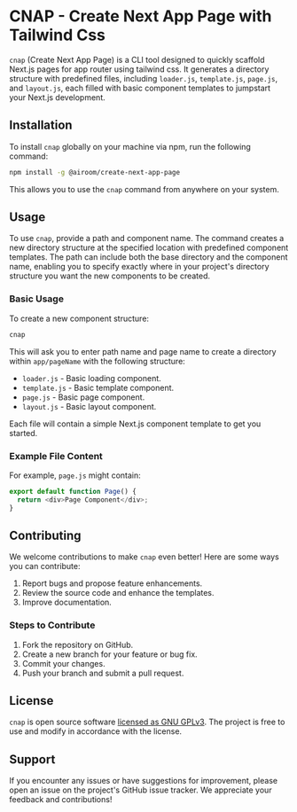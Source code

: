 # CNAP - Create Next App Page with Tailwind Css

`cnap` (Create Next App Page) is a CLI tool designed to quickly
scaffold Next.js pages for app router using tailwind css. It generates a directory 
structure with predefined files, including `loader.js`, 
`template.js`, `page.js`, and `layout.js`, each filled with 
basic component templates to jumpstart your Next.js development.

## Installation

To install `cnap` globally on your machine via npm, run the 
following command:

```bash
npm install -g @airoom/create-next-app-page
```

This allows you to use the `cnap` command from anywhere on 
your system.

## Usage

To use `cnap`, provide a path and component name. 
The command creates a new directory structure at the specified 
location with predefined component templates. The path can include
both the base directory and the component name, enabling you to 
specify exactly where in your project's directory structure you 
want the new components to be created.

### Basic Usage

To create a new component structure:

```bash
cnap
```

This will ask you to enter path name and page name to create 
a directory within `app/pageName` with the following structure:

- `loader.js` - Basic loading component.
- `template.js` - Basic template component.
- `page.js` - Basic page component.
- `layout.js` - Basic layout component.

Each file will contain a simple Next.js component template to 
get you started.

### Example File Content

For example, `page.js` might contain:

```javascript
export default function Page() {
  return <div>Page Component</div>;
}
```

## Contributing

We welcome contributions to make `cnap` even better! Here are some ways you can contribute:

1. Report bugs and propose feature enhancements.
2. Review the source code and enhance the templates.
3. Improve documentation.

### Steps to Contribute

1. Fork the repository on GitHub.
2. Create a new branch for your feature or bug fix.
3. Commit your changes.
4. Push your branch and submit a pull request.

## License

`cnap` is open source software [licensed as GNU GPLv3](LICENSE.md). The project is free to use and modify in accordance with the license.

## Support

If you encounter any issues or have suggestions for improvement, please open an issue on the project's GitHub issue tracker. We appreciate your feedback and contributions!
